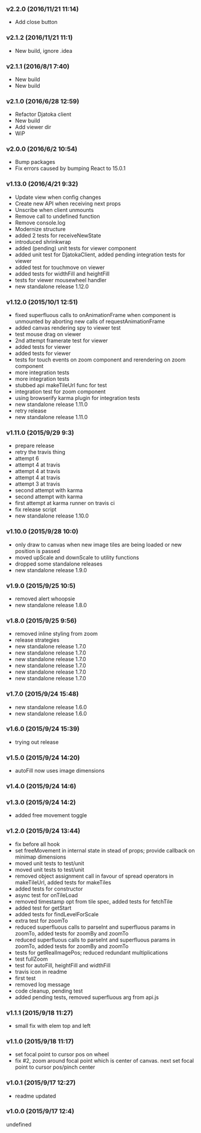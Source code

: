 ### v2.2.0	(2016/11/21 11:14)
* Add close button

### v2.1.2	(2016/11/21 11:1)
* New build, ignore .idea

### v2.1.1	(2016/8/1 7:40)
* New build
* New build

### v2.1.0	(2016/6/28 12:59)
* Refactor Djatoka client
* New build
* Add viewer dir
* WiP

### v2.0.0	(2016/6/2 10:54)
* Bump packages
* Fix errors caused by bumping React to 15.0.1

### v1.13.0	(2016/4/21 9:32)
* Update view when config changes
* Create new API when receiving next props
* Unscribe when client unmounts
* Remove call to undefined function
* Remove console.log
* Modernize structure
* added 2 tests for receiveNewState
* introduced shrinkwrap
* added (pending) unit tests for viewer component
* added unit test for DjatokaClient, added pending integration tests for viewer
* added test for touchmove on viewer
* added tests for widthFill and heightFill
* tests for viewer mousewheel handler
* new standalone release 1.12.0

### v1.12.0	(2015/10/1 12:51)
* fixed superfluous calls to onAnimationFrame when component is unmounted by aborting new calls of requestAnimationFrame
* added canvas rendering spy to viewer test
* test mouse drag on viewer
* 2nd attempt framerate test for viewer
* added tests for viewer
* added tests for viewer
* tests for touch events on zoom component and rerendering on zoom component
* more integration tests
* more integration tests
* stubbed api makeTileUrl func for test
* integration test for zoom component
* using browserify karma plugin for integration tests
* new standalone release 1.11.0
* retry release
* new standalone release 1.11.0

### v1.11.0	(2015/9/29 9:3)
* prepare release
* retry the travis thing
* attempt 6
* attempt 4 at travis
* attempt 4 at travis
* attempt 4 at travis
* attempt 3 at travis
* second attempt with karma
* second attempt with karma
* first attempt at karma runner on travis ci
* fix release script
* new standalone release 1.10.0

### v1.10.0	(2015/9/28 10:0)
* only draw to canvas when new image tiles are being loaded or new position is passed
* moved upScale and downScale to utility functions
* dropped some standalone releases
* new standalone release 1.9.0

### v1.9.0	(2015/9/25 10:5)
* removed alert whoopsie
* new standalone release 1.8.0

### v1.8.0	(2015/9/25 9:56)
* removed inline styling from zoom
* release strategies
* new standalone release 1.7.0
* new standalone release 1.7.0
* new standalone release 1.7.0
* new standalone release 1.7.0
* new standalone release 1.7.0
* new standalone release 1.7.0

### v1.7.0	(2015/9/24 15:48)
* new standalone release 1.6.0
* new standalone release 1.6.0

### v1.6.0	(2015/9/24 15:39)
* trying out release

### v1.5.0	(2015/9/24 14:20)
* autoFill now uses image dimensions

### v1.4.0	(2015/9/24 14:6)


### v1.3.0	(2015/9/24 14:2)
* added free movement toggle

### v1.2.0	(2015/9/24 13:44)
* fix before all hook
* set freeMovement in internal state in stead of props; provide callback on minimap dimensions
* moved unit tests to test/unit
* moved unit tests to test/unit
* removed object assignment call in favour of spread operators in makeTileUrl, added tests for makeTiles
* added tests for constructor
* async test for onTileLoad
* removed timestamp opt from tile spec, added tests for fetchTile
* added test for getStart
* added tests for findLevelForScale
* extra test for zoomTo
* reduced superfluous calls to parseInt and superfluous params in zoomTo, added tests for zoomBy and zoomTo
* reduced superfluous calls to parseInt and superfluous params in zoomTo, added tests for zoomBy and zoomTo
* tests for getRealImagePos; reduced redundant multiplications
* test fullZoom
* test for autoFill, heightFill and widthFill
* travis icon in readme
* first test
* removed log message
* code cleanup, pending test
* added pending tests, removed superfluous arg from api.js

### v1.1.1	(2015/9/18 11:27)
* small fix with elem top and left

### v1.1.0	(2015/9/18 11:17)
* set focal point to cursor pos on wheel
* fix #2, zoom around focal point which is center of canvas. next set focal point to cursor pos/pinch center

### v1.0.1	(2015/9/17 12:27)
* readme updated

### v1.0.0	(2015/9/17 12:4)


undefined
